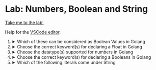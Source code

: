# Lab: Numbers, Boolean and String

[Take me to the lab!](https://kodekloud.com/topic/lab-numbers-boolean-and-string/)

Help for the [VSCode editor](https://github.com/kodekloudhub/community-faq/blob/main/docs/vscode-tips.md).

1.  <details>
    <summary>Which of these can be considered as Boolean Values in Golang</summary>

    * `1, 0`
    * `1.0, 0`
    * `true, false`
    * `"xyz, ""`

    <details>
    <summary>Reveal</summary>

    > `true, false`

    The remaining answers would be values of the following types

    * `int`
    * `float` (either of the float types would be valid here)
    * `string`

    </details>
    </details>

1.  <details>
    <summary>Choose the correct keyword(s) for declaring a Float in Golang</summary>

    1. `float32`
    2. `float64`
    3. `float`
    4. `floating`

    <details>
    <summary>Reveal</summary>

    > A< B>

    Golang has two float types:

    * `float32`, known as single precision stores floating point values of 7 significant figures with a range of approx. 10<sup>+/-38</sup>
    * `float32`, known as double precision stores floating point values of 15 significant figures with a range of approx. 10<sup>+/-308</sup>

    The other two answers are not valid Go types.

    </details>
    </details>

1.  <details>
    <summary>Choose the datatype(s) supported for numbers in Golang</summary>

    1. `float64`
    1. `floating`
    1. `int`
    1. `int32`

    <details>
    <summary>Reveal</summary>

    > A, C, D

    `floating` is not a valid Go type.

    </details>
    </details>

1.  <details>
    <summary>Choose the correct keyword(s) for declaring a Booleans in Golang</summary>

    * `boolv`
    * `boolean`
    * `bootf`
    * `bool`

    <details>
    <summary>Reveal</summary>

    > `bool`

    </details>
    </details>

1.  <details>
    <summary>Which of the following literals come under String</summary>

    1. `"hello"`
    1. `"operators"`
    1. `45.99`
    1. `"45.99"`

    <details>
    <summary>Reveal</summary>

    > A, B, D

    If a value is enclosed in double-quotes (`""`), it is *always* string.

    </details>
    </details>

